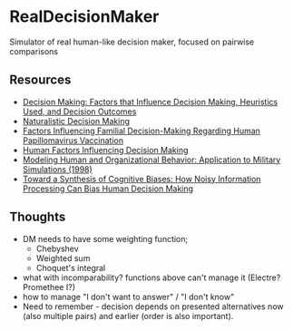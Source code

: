# RealDecisionMaker
Simulator of real human-like decision maker, focused on pairwise comparisons


## Resources
- [Decision Making: Factors that Influence Decision Making, Heuristics Used, and Decision Outcomes](http://www.inquiriesjournal.com/articles/180/decision-making-factors-that-influence-decision-making-heuristics-used-and-decision-outcomes)
- [Naturalistic Decision Making](http://www.decisionskills.com/uploads/5/1/6/0/5160560/klein_2008.pdf)
- [Factors Influencing Familial Decision-Making Regarding Human   Papillomavirus Vaccination](https://watermark.silverchair.com/jsp108.pdf?token=AQECAHi208BE49Ooan9kkhW_Ercy7Dm3ZL_9Cf3qfKAc485ysgAAAkIwggI-BgkqhkiG9w0BBwagggIvMIICKwIBADCCAiQGCSqGSIb3DQEHATAeBglghkgBZQMEAS4wEQQMctPCcJhrXoNGq0RdAgEQgIIB9bskWvpXE6eXYEVSejfciigqcuRMWcN_E3lJyQNApzgAPJFX0z4XD2H8gzJeloZ13WT2ph0OUo8iekRkptI0kvMK89P6_oH67DscMXVsl6XWTXgKp-ZbnImsfnVJ9m3o40eMrCTJbD3Fx0Yiq3IlvPZB2Omzv-smR917Gqr9ANOL-77NVedu_RGT165xuEA9Wtv-V8cyMuNgRyiy8_0HG_TBRF3icMqh-dSMp8hfsjXhi5n2V-j7bsgsbh3LAv1kDU-9Y2EJcPlerG45-GEsUBLCNqLGLsRiUVFKf86dJg-mY-g6Vgt_BDMYjx5aHw21f13qJEBsFlHSrj4TxMJNSz8LLOhOVqBUxFy-XhZTorwShRqlOMNrU4EATmBq5vjGl6_yQ5GunG7ulxVbuE8aDBVq_NDpzhHps2WAi6BwX2IWUT-CHwNTmuwelfWQn2BsTB49MNIlX3lmCouK0vAsts-sDhJD5kn3VfHJRYKo7OomcOZtrEtkgEaV10O-zp4mPKsu_iy2pN8q1oOnPTo67_VVaxBU_EbhhcZ_XDWsg28JZL3PbOGOKT95clBgNRhIyOD0RMfyR3gC_Zvw_yu2n8UlOkYouR7Fxv8b4GUZIpXd0jNqcCPlfFIKXO2Zqaq2TnS4FPGP6zLMo-1USWc3-ULXGN93sg)
- [Human Factors Influencing Decision Making](https://apps.dtic.mil/dtic/tr/fulltext/u2/a351910.pdf)
- [Modeling Human and Organizational Behavior: Application to Military Simulations (1998)](https://www.nap.edu/read/6173/chapter/8)
- [Toward a Synthesis of Cognitive Biases: How Noisy Information Processing Can Bias Human Decision Making](https://citeseerx.ist.psu.edu/viewdoc/download?doi=10.1.1.432.8763&rep=rep1&type=pdf)

## Thoughts
- DM needs to have some weighting function;
  - Chebyshev
  - Weighted sum
  - Choquet's integral
- what with incomparability? functions above can't manage it (Electre? Promethee I?)
- how to manage "I don't want to answer" / "I don't know"
- Need to remember - decision depends on presented alternatives now (also multiple pairs) and earlier (order is also important).
